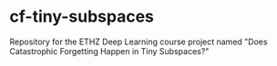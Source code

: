 # cf-tiny-subspaces
Repository for the ETHZ Deep Learning course project named "Does Catastrophic Forgetting Happen in Tiny Subspaces?"
